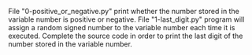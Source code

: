 File "0-positive_or_negative.py" print whether the number stored in the variable number is positive or negative.
File "1-last_digit.py" program will assign a random signed number to the variable number each time it is executed. Complete the source code in order to print the last digit of the number stored in the variable number.

